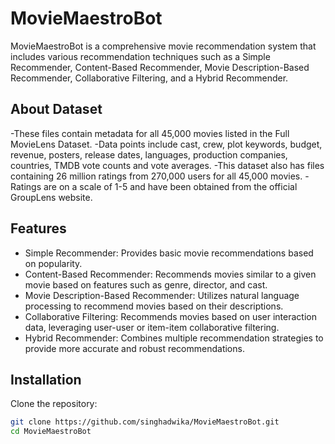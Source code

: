 # MovieMaestroBot

MovieMaestroBot is a comprehensive movie recommendation system that includes various recommendation techniques such as a Simple Recommender, Content-Based Recommender, Movie Description-Based Recommender, Collaborative Filtering, and a Hybrid Recommender.

## About Dataset

-These files contain metadata for all 45,000 movies listed in the Full MovieLens Dataset. 
-Data points include cast, crew, plot keywords, budget, revenue, posters, release dates, languages, production companies, countries, TMDB vote counts and vote averages.
-This dataset also has files containing 26 million ratings from 270,000 users for all 45,000 movies. 
-Ratings are on a scale of 1-5 and have been obtained from the official GroupLens website.

## Features

- Simple Recommender: Provides basic movie recommendations based on popularity.
- Content-Based Recommender: Recommends movies similar to a given movie based on features such as genre, director, and cast.
- Movie Description-Based Recommender: Utilizes natural language processing to recommend movies based on their descriptions.
- Collaborative Filtering: Recommends movies based on user interaction data, leveraging user-user or item-item collaborative filtering.
- Hybrid Recommender: Combines multiple recommendation strategies to provide more accurate and robust recommendations.

## Installation

Clone the repository:

```bash
git clone https://github.com/singhadwika/MovieMaestroBot.git
cd MovieMaestroBot


